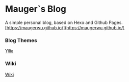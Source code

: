 # Mauger`s Blog
 A simple personal blog, based on Hexo and Github Pages. [https://maugerwu.github.io/](https://maugerwu.github.io/)

### Blog Themes
[Yilia](https://github.com/litten/hexo-theme-yilia)

### Wiki
[Wiki](https://github.com/MaugerWu/MaugerWu.github.io/wiki/index)
